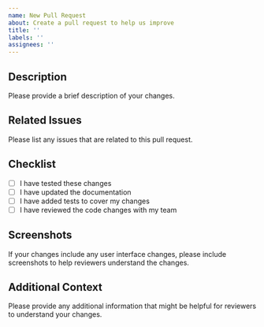 ```yaml
---
name: New Pull Request
about: Create a pull request to help us improve
title: ''
labels: ''
assignees: ''
---
```


## Description

Please provide a brief description of your changes.

## Related Issues

Please list any issues that are related to this pull request.

## Checklist

- [ ] I have tested these changes
- [ ] I have updated the documentation
- [ ] I have added tests to cover my changes
- [ ] I have reviewed the code changes with my team

## Screenshots

If your changes include any user interface changes, please include screenshots to help reviewers understand the changes.

## Additional Context

Please provide any additional information that might be helpful for reviewers to understand your changes.
